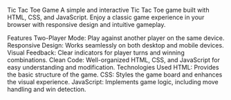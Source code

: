 Tic Tac Toe Game
A simple and interactive Tic Tac Toe game built with HTML, CSS, and JavaScript. Enjoy a classic game experience in your browser with responsive design and intuitive gameplay.

Features
Two-Player Mode: Play against another player on the same device.
Responsive Design: Works seamlessly on both desktop and mobile devices.
Visual Feedback: Clear indicators for player turns and winning combinations.
Clean Code: Well-organized HTML, CSS, and JavaScript for easy understanding and modification.
Technologies Used
HTML: Provides the basic structure of the game.
CSS: Styles the game board and enhances the visual experience.
JavaScript: Implements game logic, including move handling and win detection.
